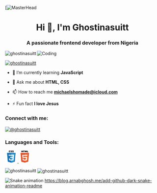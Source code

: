 [![MasterHead](https://64.media.tumblr.com/c5543874b9cbe98da1d20945a45e989b/tumblr_o5a5r9Z9O71tvppquo1_r1_1280.gifv)
<h1 align="center">Hi 👋, I'm Ghostinasuitt</h1>
<h3 align="center">A passionate frontend developer from Nigeria</h3>
<img align="right" alt="Coding" width="400" src=“https://i.pinimg.com/originals/bc/6c/17/bc6c171eee288a2f1e124c749303b24e.gif”>

<p align="left"> <img src="https://komarev.com/ghpvc/?username=ghostinasuitt&label=Profile%20views&color=0e75b6&style=flat" alt="ghostinasuitt" /> </p>

<p align="left"> <a href="https://github.com/ryo-ma/github-profile-trophy"><img src="https://github-profile-trophy.vercel.app/?username=ghostinasuitt" alt="ghostinasuitt" /></a> </p>

- 🌱 I’m currently learning **JavaScript**

- 💬 Ask me about **HTML, CSS**

- 📫 How to reach me **michaelshomade@icloud.com**

- ⚡ Fun fact **I love Jesus**

<h3 align="left">Connect with me:</h3>
<p align="left">
<a href="https://instagram.com/@ghostinasuitt" target="blank"><img align="center" src="https://raw.githubusercontent.com/rahuldkjain/github-profile-readme-generator/master/src/images/icons/Social/instagram.svg" alt="@ghostinasuitt" height="30" width="40" /></a>
</p>

<h3 align="left">Languages and Tools:</h3>
<p align="left"> <a href="https://www.w3schools.com/css/" target="_blank" rel="noreferrer"> <img src="https://raw.githubusercontent.com/devicons/devicon/master/icons/css3/css3-original-wordmark.svg" alt="css3" width="40" height="40"/> </a> <a href="https://www.w3.org/html/" target="_blank" rel="noreferrer"> <img src="https://raw.githubusercontent.com/devicons/devicon/master/icons/html5/html5-original-wordmark.svg" alt="html5" width="40" height="40"/> </a> </p>

<p><img align="left" src="https://github-readme-stats.vercel.app/api/top-langs?username=ghostinasuitt&show_icons=true&locale=en&layout=compact" alt="ghostinasuitt" /></p>

<p>&nbsp;<img align="center" src="https://github-readme-stats.vercel.app/api?username=ghostinasuitt&show_icons=true&locale=en" alt="ghostinasuitt" /></p>

![Snake animation](https://github.com/Ghostinasuitt/Ghostinasuitt/blob/output/github-contribution-grid-snake.svg) https://blog.arnabghosh.me/add-github-dark-snake-animation-readme
